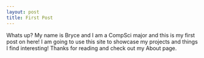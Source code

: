 ```yaml
---
layout: post
title: First Post
---
```


Whats up? My name is Bryce and I am a CompSci major and this is my first post on here! I am going to use this site to showcase my projects and things I find interesting! Thanks for reading and check out my About page.

